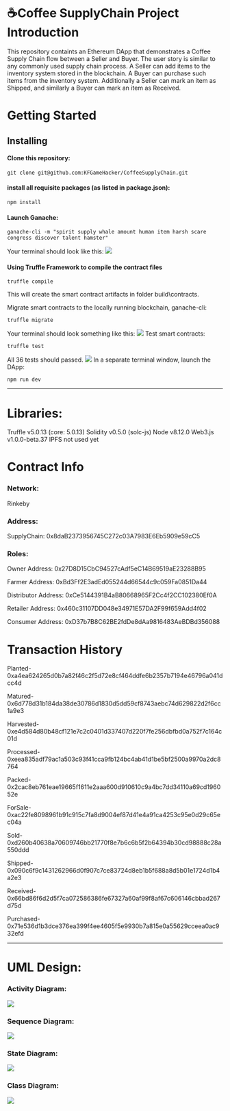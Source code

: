 # ☕️Coffee SupplyChain Project Introduction

This repository containts an Ethereum DApp that demonstrates a Coffee Supply Chain flow between a Seller and Buyer. The user story is similar to any commonly used supply chain process. A Seller can add items to the inventory system stored in the blockchain. A Buyer can purchase such items from the inventory system. Additionally a Seller can mark an item as Shipped, and similarly a Buyer can mark an item as Received.

# Getting Started

## Installing
#### Clone this repository:
````
git clone git@github.com:KFGameHacker/CoffeeSupplyChain.git
````
#### install all requisite packages (as listed in package.json):
````
npm install
````

#### Launch Ganache:
````
ganache-cli -m "spirit supply whale amount human item harsh scare congress discover talent hamster"
````
Your terminal should look like this:
![](./img/ganache-cli.png)

#### Using Truffle Framework to compile the contract files
````
truffle compile
````
This will create the smart contract artifacts in folder build\contracts.

Migrate smart contracts to the locally running blockchain, ganache-cli:
````
truffle migrate
````
Your terminal should look something like this:
![](./img/migrating.png)
Test smart contracts:
````
truffle test
````
All 36 tests should passed.
![](./img/testpassed.png)
In a separate terminal window, launch the DApp:
````
npm run dev
````
---

# Libraries:

Truffle v5.0.13 (core: 5.0.13)
Solidity v0.5.0 (solc-js)
Node v8.12.0
Web3.js v1.0.0-beta.37
IPFS not used yet

# Contract Info

### Network:

Rinkeby

### Address:

SupplyChain: 0x8daB2373956745C272c03A7983E6Eb5909e59cC5

### Roles:

Owner Address:        0x27D8D15CbC94527cAdf5eC14B69519aE23288B95

Farmer Address:       0xBd3Ff2E3adEd055244d66544c9c059Fa0851Da44

Distributor Address: 0xCe5144391B4aB80668965F2Cc4f2CC102380Ef0A

Retailer Address:      0x460c31107DD048e34971E57DA2F99f659Add4f02

Consumer Address: 0xD37b7B8C62BE2fdDe8dAa9816483AeBDBd356088

# Transaction History

Planted-0xa4ea624265d0b7a82f46c2f5d72e8cf464ddfe6b2357b7194e46796a041dcc4d

Matured-0x6d778d31b184da38de30786d1830d5dd59cf8743aebc74d629822d2f6cc1a9e3

Harvested-0xe4d584d80b48cf121e7c2c0401d337407d220f7fe256dbfbd0a752f7c164c01d

Processed-0xeea835adf79ac1a503c93f41cca9fb124bc4ab41d1be5bf2500a9970a2dc8764

Packed-0x2cac8eb761eae19665f1611e2aaa600d910610c9a4bc7dd34110a69cd196052e

ForSale-0xac22fe8098961b91c915c7fa8d9004ef87d41e4a91ca4253c95e0d29c65ec04a

Sold-0xd260b40638a70609746bb21770f8e7b6c6b5f2b64394b30cd98888c28a550ddd

Shipped-0x090c6f9c1431262966d0f907c7ce83724d8eb1b5f688a8d5b01e1724d1b4a2e3

Received-0x66bd86f6d2d5f7ca072586386fe67327a60af99f8af67c606146cbbad267d75d

Purchased- 0x71e536d1b3dce376ea399f4ee4605f5e9930b7a815e0a55629cceea0ac932efd

---

# UML Design:

### Activity Diagram:

![](./img/ActivityDiagram.png)

### Sequence Diagram:

![](./img/SequenceDiagram.png)

### State Diagram:

![](./img/StateDiagram.png)

### Class Diagram:

![](./img/ClassDiagram.png)